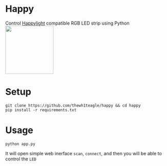 # Happy

Control [Happylight](https://play.google.com/store/apps/details?id=com.xiaoyu.hlight) compatible RGB LED strip using Python  
<img style="width:150px;height:150px;" src="https://github.com/thewh1teagle/happy/assets/61390950/974fcdeb-9ba4-4372-9cac-1e0b96fbfed0"></img>  

# Setup
```shell
git clone https://github.com/thewh1teagle/happy && cd happy
pip install -r requirements.txt
```

# Usage
```shell
python app.py
```

It will open simple web inerface
`scan`, `connect`, and then you will be able to control the `LED`
